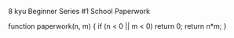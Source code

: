 8 kyu
Beginner Series #1 School Paperwork

function paperwork(n, m) {
  if (n < 0 || m < 0) return 0;
  return n*m;
}

